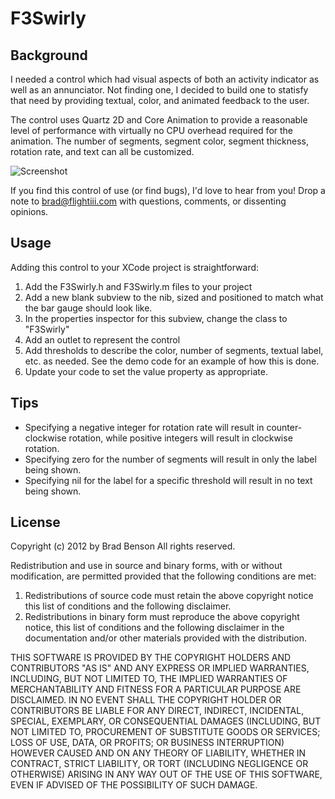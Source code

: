 F3Swirly
========

Background
----------
I needed a control which had visual aspects of both an  activity 
indicator as well as an annunciator.   Not finding one, I decided to
build one to statisfy that need by providing textual, color, and 
animated feedback to the user.

The control uses Quartz 2D and Core Animation to provide a reasonable
level of performance with virtually no CPU overhead required for the 
animation.    The number of segments, segment color, segment thickness, 
rotation rate, and text can all be customized.   

![Screenshot](https://raw.github.com/ChiefPilot/F3Swirly/master/F3Swirly.png "Screenshot of Component Demo App")

If you find this control of use (or find bugs), I'd love to hear
from you!   Drop a note to brad@flightiii.com with questions, comments, 
or dissenting opinions.


Usage
-----
Adding this control to your XCode project is straightforward:

1. Add the F3Swirly.h and F3Swirly.m files to your project
2. Add a new blank subview to the nib, sized and positioned to match what the bar gauge should look like.
3. In the properties inspector for this subview, change the class to "F3Swirly"
4. Add an outlet to represent the control
5. Add thresholds to describe the color, number of segments, textual label, etc. as needed.   See the demo code for an example of how this is done.
6. Update your code to set the value property as appropriate.


Tips
----
- Specifying a negative integer for rotation rate will result in 
counter-clockwise rotation, while positive integers will result in
clockwise rotation.
- Specifying zero for the number of segments will result in only the
label being shown.
- Specifying nil for the label for a specific threshold will result in 
no text being shown.


License
-------
Copyright (c) 2012 by Brad Benson
All rights reserved.
  
Redistribution and use in source and binary forms, with or without 
modification, are permitted provided that the following 
conditions are met:
  1.  Redistributions of source code must retain the above copyright
      notice this list of conditions and the following disclaimer.
  2.  Redistributions in binary form must reproduce the above copyright 
      notice, this list of conditions and the following disclaimer in 
      the documentation and/or other materials provided with the 
      distribution.

THIS SOFTWARE IS PROVIDED BY THE COPYRIGHT HOLDERS AND CONTRIBUTORS
"AS IS" AND ANY EXPRESS OR IMPLIED WARRANTIES, INCLUDING, BUT NOT 
LIMITED TO, THE IMPLIED WARRANTIES OF MERCHANTABILITY AND FITNESS 
FOR A PARTICULAR PURPOSE ARE DISCLAIMED. IN NO EVENT SHALL THE 
COPYRIGHT HOLDER OR CONTRIBUTORS BE LIABLE FOR ANY DIRECT, INDIRECT, 
INCIDENTAL, SPECIAL, EXEMPLARY, OR CONSEQUENTIAL DAMAGES (INCLUDING, 
BUT NOT LIMITED TO, PROCUREMENT OF SUBSTITUTE GOODS OR SERVICES; LOSS 
OF USE, DATA, OR PROFITS; OR BUSINESS INTERRUPTION) HOWEVER CAUSED 
AND ON ANY THEORY OF LIABILITY, WHETHER IN CONTRACT, STRICT LIABILITY,
OR TORT (INCLUDING NEGLIGENCE OR OTHERWISE) ARISING IN ANY WAY OUT OF 
THE USE OF THIS SOFTWARE, EVEN IF ADVISED OF THE POSSIBILITY 
OF SUCH DAMAGE.
